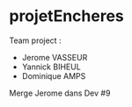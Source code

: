 # projetEncheres

Team project :

-   Jerome VASSEUR
-   Yannick BIHEUL
-   Dominique AMPS

Merge Jerome dans Dev #9
